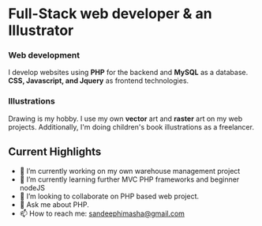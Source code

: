 #  Full-Stack  web developer & an Illustrator
### Web development
I develop websites using **PHP** for the backend and **MySQL** as a database. **CSS, Javascript, and Jquery** as frontend technologies.
### Illustrations
Drawing is my hobby. I use my own **vector** art and **raster** art on my web projects. Additionally, I'm doing children's book illustrations as a freelancer.
## Current Highlights
- 🔭 I’m currently working on my own warehouse management project
- 🌱 I’m currently learning further MVC PHP frameworks and beginner nodeJS
- 👯 I’m looking to collaborate on PHP based web project.
- 💬 Ask me about PHP.
- 📫 How to reach me: sandeephimasha@gmail.com

